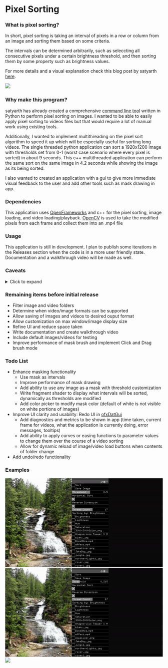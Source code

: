 # Pixel Sorting

### What is pixel sorting?

In short, pixel sorting is taking an interval of pixels in a row or column from an image and sorting them based on some criteria.

The intervals can be determined arbitrarily, such as seleccting all consecutive pixels under a certain brightness threshold, and then sorting them by some property such as brightness values.

For more details and a visual explanation check this blog post by satyarth [here](http://satyarth.me/articles/pixel-sorting/).

![](media/SortedVideo.gif)

### Why make this program?

satyarth has already created a comprehensive [command line tool](https://github.com/satyarth/pixelsort) written in Python to perform pixel sorting on images. 
I wanted to be able to easily apply pixel sorting to videos files but that would require a lot of manual work using existing tools. 

Additionally, I wanted to implement multithreading on the pixel sort algorithm to speed it up which will be especially useful for sorting long videos.
The single threaded python application can sort a 1920x1200 image with thresholds set from 0-1 (worst case scenario where every pixel is sorted) in about 9 seconds.
This c++ multithreaded application can perform the same sort on the same image in 4.2 seconds while showing the image as its being sorted.

I also wanted to created an application with a gui to give more immediate visual feedback to the user and add other tools such as mask drawing in app.

### Dependencies

This application uses [OpenFrameworks](https://openframeworks.cc/) and c++ for the pixel sorting, image loading, and video loading/playback.
[OpenCV](https://opencv.org/) is used to take the modified pixels from each frame and collect them into an .mp4 file

### Usage

This application is still in development. I plan to publish some iterations in the Releases section when the code is in a more user friendly state.
Documentation and a walkthrough video will be made as well.

### Caveats

<details>
<summary>Click to expand</summary>

In order for an image to be sorted at any angle, each image pixel needs to be rotated within a 2D matrix. Since contents of a 2D matrix cannot be cleanly rotated at anything other than 90, 180, or 270 degrees, the 'warpAffine' function
used by OpenCV will perform some color interpolation on the pixels to make the rotated image retain the same dimensions and all have the pixels still be adjacent to each other. After the sorting is performed, when saving an image, it must be rotated back to a 0 degree orientation.
These multiple rotations will cause the image to become slightly blurred (not very noticable though) and there may be some color artifacts at parts of the image borders. Additionally, these rotations increase the time it takes for each sort. This can signficantly increase the time required to
sort a video as each frame must be rotated, sorted, and then rotated back to be saved to the new video file.

None of the above issues apply when sorting an image at 0 degree angle (default, horiztonal)

---

When sorting images it is recommended to have at least 1GB of RAM. If sorting videos you may need significantly more RAM (4GB, 8GB depending on the size of the video file)

Sorted video files seem to be significantly larger in memory than the unsorted version of the video (6.7MB -> 70MB). This may be fixable by tweaking some OpenCV settings but will need to look into it.

As of now a video file can only be sorted in one go, start to finish. If you computer shuts off, goes to sleep, or for any reason any issue occurs during the sorting, the whole new video file will be corrupted and the sorting process will need to restart (the original file will not be corrupted)
In the future I would like to add the feature of sorting the video in segments and stitching the together at the end so if any issue occurs it will be contained to the current segment.

</details>

### Remaining items before initial release
  * Filter image and video folders
  * Determine when video/image formats can be supported
  * Allow saving of images and videos to desired ouput format
  * Allow customization on max window/image display size
  * Refine UI and reduce space taken
  * Write documentation and create walkthrough video
  * Include default images/videos for testing
  * Improve performance of mask brush and implement Click and Drag brush mode


### Todo List

* Enhance masking functionality
  * Use mask as intervals
  * Improve performance of mask drawing
  * Add ability to use any image as a mask with threshold customization
  * Write fragment shader to display what intervals will be sorted, dynamically as thresholds are modified
  * Add color picker to modify mask color (default of white is not visible on white portions of images)
* Improve UI clarity and usability: Redo UI in [ofxDatGui](https://github.com/braitsch/ofxDatGui)
  * Add diagnostics and metrics to be shown in app (time taken, current frame for videos, what the application is currently doing, error messages, tooltips)
  * Add ability to apply curves or easing functions to parameter values to change them over the course of a video sorting
  * Allow for dynamic reload of image/video load buttons when contents of folder change
* Add undo/redo functionality

### Examples

![](media/MultiSort.gif)
![](media/SortingOptions.gif)
![](media/SortedVideo.gif)